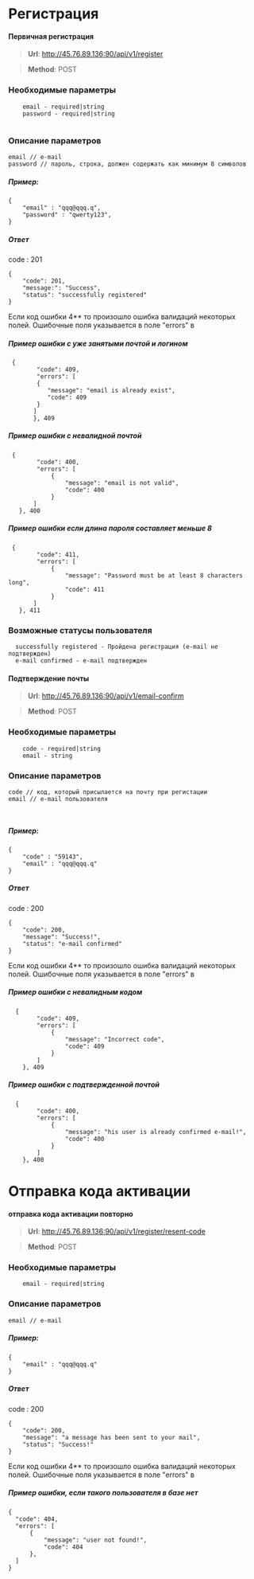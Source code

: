 # Регистрация

#### Первичная регистрация

> **Url**: http://45.76.89.136:90/api/v1/register

> **Method**: POST



### Необходимые параметры

```
    email - required|string
    password - required|string
    
```

### Описание параметров

```
email // e-mail
password // пароль, строка, должен содержать как минимум 8 символов
```
##### Пример:

```
{
	"email" : "qqq@qqq.q",
	"password" : "qwerty123",
}
```


##### Ответ

code : 201
```
{
    "code": 201,
    "message:": "Success",
    "status": "successfully registered"
}
```

Если код ошибки 4** то произошло ошибка валидаций некоторых полей. Ошибочные поля указывается в поле "errors" в 
#####  Пример ошибки с уже занятыми почтой и логином
```
 {
        "code": 409,
        "errors": [
        {
           "message": "email is already exist",
           "code": 409
        }
       ]
       }, 409
```

#####  Пример ошибки с невалидной почтой
```
 {
        "code": 400,
        "errors": [
            {
                "message": "email is not valid",
                "code": 400
            }
       ]
   }, 400
```


#####  Пример ошибки если длина пароля составляет меньше 8
```
 {
        "code": 411,
        "errors": [
            {
                "message": "Password must be at least 8 characters long",
                "code": 411
            }
       ]
   }, 411
```

### Возможные статусы пользователя

```
  successfully registered - Пройдена регистрация (e-mail не подтвержден)
  e-mail confirmed - e-mail подтвержден
```






#### Подтверждение почты

> **Url**: http://45.76.89.136:90/api/v1/email-confirm

> **Method**: POST



### Необходимые параметры

```
    code - required|string
    email - string

```

### Описание параметров

```
code // код, который присылается на почту при регистации
email // e-mail пользователя



```
##### Пример:

```
{
	"code" : "59143",
	"email" : "qqq@qqq.q"
}
```


##### Ответ

code : 200
```
{
    "code": 200,
    "message": "Success!",
    "status": "e-mail confirmed"
}
```

Если код ошибки 4** то произошло ошибка валидаций некоторых полей. Ошибочные поля указывается в поле "errors" в 
#####  Пример ошибки с невалидным кодом
```
  {
        "code": 409,
        "errors": [
            {
                "message": "Incorrect code",
                "code": 409
            }
        ]
    }, 409
```

#####  Пример ошибки с подтвержденной почтой
```
  {
        "code": 400,
        "errors": [
            {
                "message": "his user is already confirmed e-mail!",
                "code": 400
            }
        ]
    }, 400
```

# Отправка кода активации

#### отправка кода активации повторно

> **Url**: http://45.76.89.136:90/api/v1/register/resent-code

> **Method**: POST



### Необходимые параметры

```
    email - required|string    
```

### Описание параметров

```
email // e-mail
```
##### Пример:

```
{
	"email" : "qqq@qqq.q"
}
```


##### Ответ

code : 200
```
{
    "code": 200,
    "message": "a message has been sent to your mail",
    "status": "Success!"
}
```

Если код ошибки 4** то произошло ошибка валидаций некоторых полей. Ошибочные поля указывается в поле "errors" в 
#####  Пример ошибки, если такого пользователя в базе нет
```
{
  "code": 404,
  "errors": [
      {
          "message": "user not found!",
          "code": 404
      },
  ]
}
```